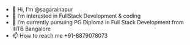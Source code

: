- 👋 Hi, I’m @sagarainapur
- 👀 I’m interested in FullStack Development & coding
- 🌱 I’m currently pursuing PG Diploma in Full Stack Development from IIITB Bangalore
- 📫 How to reach me +91-8879078073

<!---
sagarainapur/sagarainapur is a ✨ special ✨ repository because its `README.md` (this file) appears on your GitHub profile.
You can click the Preview link to take a look at your changes.
--->
